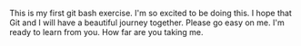 This is my first git bash exercise.
I'm so excited to be doing this.
I hope that Git and I will have a beautiful journey together.
Please go easy on me.
I'm ready to learn from you.
How far are you taking me.
